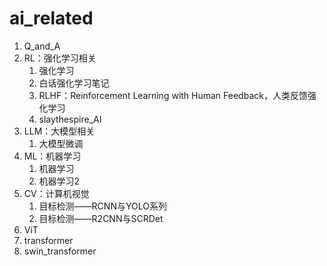 # ai_related
1. Q_and_A
2. RL：强化学习相关
   1. 强化学习
   2. 白话强化学习笔记
   3. RLHF：Reinforcement Learning with Human Feedback，人类反馈强化学习
   4. slaythespire_AI
3. LLM：大模型相关
   1. 大模型微调
4. ML：机器学习
   1. 机器学习
   2. 机器学习2
5. CV：计算机视觉
   1. 目标检测——RCNN与YOLO系列
   2. 目标检测——R2CNN与SCRDet
6. ViT
7. transformer
8. swin_transformer